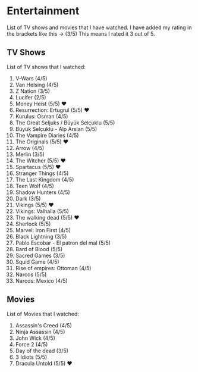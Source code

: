 # Entertainment

List of TV shows and movies that I have watched. I have added my rating in the brackets like this -> (3/5) This means I rated it 3 out of 5.

## TV Shows

List of TV shows that I watched:

1. V-Wars (4/5)
2. Van Helsing (4/5)
3. Z Nation (3/5)
4. Lucifer (2/5)
5. Money Heist (5/5) ♥
6. Resurrection: Ertugrul (5/5) ♥
7. Kurulus: Osman (4/5)
8. The Great Seljuks / Büyük Selçuklu (5/5)
9. Büyük Selçuklu - Alp Arslan (5/5)
10. The Vampire Diaries (4/5)
11. The Originals (5/5) ♥
12. Arrow (4/5)
13. Merlin (3/5)
14. The Witcher (5/5) ♥
15. Spartacus (5/5) ♥
16. Stranger Things (4/5)
17. The Last Kingdom (4/5)
18. Teen Wolf (4/5)
19. Shadow Hunters (4/5)
20. Dark (3/5)
21. Vikings (5/5) ♥
22. Vikings: Valhalla (5/5)
23. The walking dead (5/5) ♥
24. Sherlock (5/5)
25. Marvel: Iron First (4/5)
26. Black Lightning (3/5)
27. Pablo Escobar - El patron del mal (5/5)
28. Bard of Blood (5/5)
29. Sacred Games (3/5)
30. Squid Game (4/5)
31. Rise of empires: Ottoman (4/5)
32. Narcos (5/5)
33. Narcos: Mexico (4/5)

## Movies

List of Movies that I watched:

1. Assassin's Creed (4/5)
2. Ninja Assassin (4/5)
3. John Wick (4/5)
4. Force 2 (4/5)
5. Day of the dead (3/5)
6. 3 Idiots (5/5)
7. Dracula Untold (5/5) ♥
